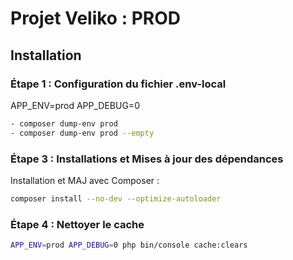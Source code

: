 
# Projet Veliko : PROD

## Installation

### Étape 1 : Configuration du fichier .env-local
  APP_ENV=prod
  APP_DEBUG=0
```bash
- composer dump-env prod
- composer dump-env prod --empty
```
### Étape 3 : Installations et Mises à jour  des dépendances
Installation et MAJ avec Composer :
```bash
composer install --no-dev --optimize-autoloader
```

### Étape 4 : Nettoyer le cache
```bash
APP_ENV=prod APP_DEBUG=0 php bin/console cache:clears
```

